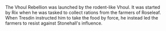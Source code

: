 The Vhoul Rebellion was launched by the rodent-like Vhoul. It was started by Rix when he was tasked to collect rations from the farmers of Roseleaf. When Tresdin instructed him to take the food by force, he instead led the farmers to resist against Stonehall's influence.
